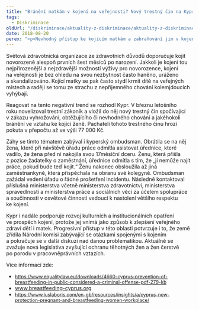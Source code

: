 ```yaml
---
title: "Bránění matkám v kojení na veřejnosti? Nový trestný čin na Kypru!"
tags:
  - Diskriminace
oldUrl: "/diskriminace/aktuality-z-diskriminace/aktuality-z-diskriminace-2018/braneni-matkam-v-kojeni-na-verejnosti-novy-trestny-cin-na-kypru/"
date: 2018-08-20
perex: "<p>Nevhodný přístup ke kojícím matkám a zabraňování jim v kojení je na Kypru novým trestným činem, za který hrozí značný peněžitý trest.</p>"
---
```


<!-- imported from the old website -->

<p>Světová zdravotnická organizace ze zdravotních důvodů doporučuje kojit novorozeně alespoň prvních šest měsíců po narození. Jakkoli je kojení tou nejpřirozenější a nejzdravější možností výživy pro novorozence, kojení na veřejnosti je bez ohledu na svou nezbytnost často haněno, uráženo a skandalizováno. Kojící matky se pak často stydí krmit dítě na veřejných místech a raději se tomu ze strachu z nepříjemného chování kolemjdoucích vyhýbají. </p> <p>Reagovat na tento negativní trend se rozhodl Kypr. V březnu letošního roku novelizoval trestní zákoník a vložil do něj nový trestný čin spočívající v zákazu vyhrožování, obtěžujícího či nevhodného chování a jakéhokoli bránění ve vztahu ke kojící ženě. Pachateli tohoto trestného činu hrozí pokuta v přepočtu až ve výši 77 000 Kč.</p> <p>Záhy se tímto tématem zabýval i kyperský ombudsman. Obrátila se na něj žena, které při návštěvě úřadu práce odmítla asistovat úřednice, které vadilo, že žena před ní nakojila svou 17měsíční dceru. Ženu, která přišla z pozice žadatelky o zaměstnání, úřednice odmítla s tím, že „jí nemůže najít práce, pokud bude teď kojit.“ Ženu nakonec obsloužila až jiná zaměstnankyně, která přispěchala na obranu své kolegyně. Ombudsman zažádal vedení úřadu o řádné prošetření incidentu. Následně kontaktoval příslušná ministerstva včetně ministerstva zdravotnictví, ministerstva spravedlnosti a ministerstva práce a sociálních věcí za účelem spolupráce a součinnosti v osvětové činnosti vedoucí k nastolení většího respektu ke kojení. </p> <p>Kypr i nadále podporuje rozvoj kulturních a institucionálních opatření ve prospěch kojení, protože jej vnímá jako způsob k zlepšení veřejného zdraví dětí i matek. Progresivní přístup v této oblasti potvrzuje i to, že země zřídila Národní komisi zabývající se otázkami spojenými s kojením a pokračuje se v další diskuzi nad danou problematikou. Aktuálně se zvažuje nová legislativa zvyšující ochranu těhotných žen a žen čerstvě po porodu v pracovněprávních vztazích.</p> <p>Více informací zde:</p><ul><li><a href="https://www.equalitylaw.eu/downloads/4660-cyprus-prevention-of-breastfeeding-in-public-considered-a-criminal-offense-pdf-279-kb" style="font-size: 12.8px;">https://www.equalitylaw.eu/downloads/4660-cyprus-prevention-of-breastfeeding-in-public-considered-a-criminal-offense-pdf-279-kb</a></li><li><a href="http://www.breastfeeding-cyprus.org/" style="font-size: 12.8px;"><a href="http://www.breastfeeding-cyprus.org/" target="_blank">www.breastfeeding-cyprus.org</a></a></li><li><a href="https://www.iuslaboris.com/en-gb/resources/insights/a/cyprus-new-protection-pregnant-and-breastfeeding-women-workplace/" style="font-size: 12.8px;">https://www.iuslaboris.com/en-gb/resources/insights/a/cyprus-new-protection-pregnant-and-breastfeeding-women-workplace/</a></li></ul><p></p>
